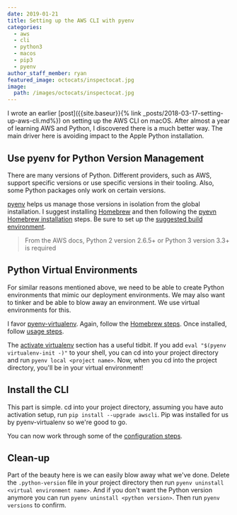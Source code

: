 ```yaml
---
date: 2019-01-21
title: Setting up the AWS CLI with pyenv
categories:
  - aws
  - cli
  - python3
  - macos
  - pip3
  - pyenv
author_staff_member: ryan
featured_image: octocats/inspectocat.jpg
image:
  path: /images/octocats/inspectocat.jpg
---
```


I wrote an earlier [post]({{site.baseur}}{% link _posts/2018-03-17-setting-up-aws-cli.md%}) on setting up the AWS CLI on macOS. After almost a year of learning AWS and Python, I discovered there is a much better way. The main driver here is avoiding impact to the Apple Python installation.

## Use pyenv for Python Version Management

There are many versions of Python. Different providers, such as AWS, support specific versions or use specific versions in their tooling. Also, some Python packages only work on certain versions.

[pyenv](https://github.com/pyenv/pyenv) helps us manage those versions in isolation from the global installation. I suggest installing [Homebrew](https://brew.sh/) and then following the [pyevn Homebrew installation](https://github.com/pyenv/pyenv#homebrew-on-macos) steps. Be sure to set up the [suggested build environment](https://github.com/pyenv/pyenv/wiki#suggested-build-environment).

> From the AWS docs, Python 2 version 2.6.5+ or Python 3 version 3.3+ is required

## Python Virtual Environments

For similar reasons mentioned above, we need to be able to create Python environments that mimic our deployment environments. We may also want to tinker and be able to blow away an environment. We use virtual environments for this.

I favor [pyenv-virtualenv](https://github.com/pyenv/pyenv-virtualenv). Again, follow the [Homebrew steps](https://github.com/pyenv/pyenv-virtualenv). Once installed, follow [usage steps](https://github.com/pyenv/pyenv-virtualenv#usage).

The [activate virtualenv](https://github.com/pyenv/pyenv-virtualenv#activate-virtualenv) section has a useful tidbit. If you add `eval "$(pyenv virtualenv-init -)"` to your shell, you can cd into your project directory and run `pyenv local <project name>`. Now, when you cd into the project directory, you'll be in  your virtual environment!

## Install the CLI

This part is simple. cd into your project directory, assuming you have auto activation setup, run `pip install --upgrade awscli`. Pip was installed for us by pyenv-virtualenv so we're good to go.

You can now work through some of the [configuration steps](https://docs.aws.amazon.com/cli/latest/userguide/cli-chap-configure.html).

## Clean-up

Part of the beauty here is we can easily blow away what we've done. Delete the `.python-version` file in your project directory then run `pyenv uninstall <virtual environment name>`. And if you don't want the Python version anymore you can run `pyenv uninstall <python version>`. Then run `pyenv versions` to confirm.